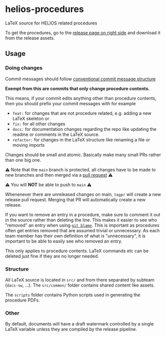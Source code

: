 # helios-procedures
LaTeX source for HELIOS related procedures

To get the procedures, go to the [release page on right side](https://github.com/aris-space/helios-procedures/releases) and download it from the release assets.

## Usage

### Doing changes

Commit messages should follow [conventional commit message structure](https://www.conventionalcommits.org/)

**Exempt from this are commits that only change procedure contents.**

This means, if your commit edits anything other than procedure contents, then you should prefix your commit messages with for example
- `feat:` for changes that are not procedure related, e.g. adding a new LaTeX skeleton or
- `fix:` for all other changes
- `docs:` for documentation changes regarding the repo like updating the readme or comments in the LaTeX source.
- `refactor:` for changes in the LaTeX structure like renaming a file or moving imports

Changes should be small and atomic.
Basically make many small PRs rather than one big one.

⚠️ Note that the `main` branch is protected, all changes have to be made to new branches and then merged via a [pull request](https://docs.github.com/en/pull-requests/collaborating-with-pull-requests/proposing-changes-to-your-work-with-pull-requests/creating-a-pull-request) ⚠️

⚠️ You will **NOT** be able to push to `main` ⚠️

Whenenever there are unreleased changes on main, `tagpr` will create a new release pull request.
Merging that PR will automatically create a new release.

If you want to remove an entry in a procedure, make sure to comment it out in the source rather than deleting the line.
This makes it easier to see who "removed" an entry when using [`git blame`](https://git-scm.com/docs/git-blame).
This is important as procedures often get entries removed that are assumed trivial or unnecessary.
As each team member has their own definition of what is "unnecessary", it is important to be able to easily see who removed an entry.

This only applies to procedure contents.
LaTeX commands etc can be deleted just fine if they are no longer needed.

### Structure

All LaTeX source is located in `src/` and from there separated by subteam (`dacs-sw`, ...).
The `src/common/` folder contains shared content like assets.

The `scripts` folder contains Python scripts used in generating the procedure PDFs.

### Other

By default, documents will have a draft watermark controlled by a single LaTeX variable unless they are compiled by the release pipeline.
